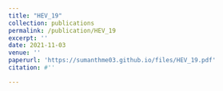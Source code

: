 ```yaml
---
title: "HEV_19"
collection: publications
permalink: /publication/HEV_19
excerpt: ''
date: 2021-11-03
venue: ''
paperurl: 'https://sumanthme03.github.io/files/HEV_19.pdf'
citation: #''

---
```


[Download paper here]: (https://sumanthme03.github.io/files/HEV_19.pdf)






